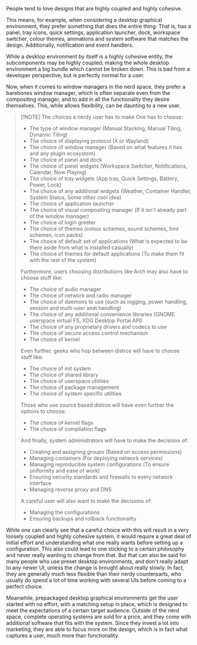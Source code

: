 People tend to love designs that are highly coupled and highly cohesive.

This means, for example, when considering a desktop graphical environment, they prefer something that does the entire thing: That is, has a panel, tray icons, quick settings, application launcher, dock, workspace switcher, colour themes, animations and system software that matches the design. Additionally, notification and event handlers.

While a desktop environment by itself is a highly cohesive entity, the subcomponents may be highly coupled, making the whole desktop environment a big bundle which cannot be broken down. This is bad from a developer perspective, but is perfectly normal for a user.

Now, when it comes to window managers in the nerd space, they prefer a barebones window manager, which is often separate even from the compositing manager, and to add in all the functionality they desire themselves. This, while allows flexibility, can be daunting to a new user. 

> [!NOTE] The choices a nerdy user has to make
> One has to choose:
> 
> - The type of window manager (Manual Stacking, Manual Tiling, Dynamic Tiling)
> - The choice of displaying protocol (X or Wayland)
> - The choice of window manager (Based on what features it has and any plugin ecosystem)
> - The choice of panel and dock
> - The choice of panel widgets (Workspace Switcher, Notifications, Calendar, Now Playing)
> - The choice of tray widgets (App tray, Quick Settings, Battery, Power, Lock)
> - The choice of any additional widgets (Weather, Container Handler, System Status, Some other cool idea)
> - The choice of application launcher
> - The choice of visual compositing manager (If it isn't already part of the window manager)
> - The choice of login greeter
> - The choice of themes (colour schemes, sound schemes, font schemes, icon packs)
> - The choice of default set of applications (What is expected to be there aside from what is installed casually)
> - The choice of themes for default applications (To make them fit with the rest of the system)
> 
> Furthermore, users choosing distributions like Arch may also have to choose stuff like:
> - The choice of audio manager
> - The choice of network and radio manager
> - The choice of daemons to use (such as logging, power handling, session and multi-user seat handling)
> - The choice of any additional convenience libraries (GNOME userspace virtual FS, XDG Desktop Portal API)
> - The choice of any proprietary drivers and codecs to use
> - The choice of secure access control mechanism
> - The choice of kernel
> 
> Even further, geeks who hop between distros will have to choose stuff like:
> - The choice of init system
> - The choice of shared library
> - The choice of userspace utilities
> - The choice of package management
> - The choice of system specific utilities
> 
> Those who use source based distros will have even further the options to choose:
> - The choice of kernel flags
> - The choice of compilation flags
> 
> And finally, system administrators will have to make the decisions of:
> - Creating and assigning groups (Based on access permissions)
> - Managing containers (For deploying network services)
> - Managing reproducible system configurations (To ensure uniformity and ease of work)
> - Ensuring security standards and firewalls to every network interface
> - Managing reverse proxy and DNS
> 
> A careful user will also want to make the decisions of:
> - Managing the configurations
> - Ensuring backups and rollback functionality

While one can clearly see that a careful choice with this will result in a very loosely coupled and highly cohesive system, it would require a great deal of initial effort and understanding what one really wants before setting up a configuration. This also could lead to one sticking to a certain philosophy and never really wanting to change from that. But that can also be said for many people who use preset desktop environments, and don't really adapt to any newer UI, unless the change is brought about really slowly. In fact, they are generally much less flexible than their nerdy counterparts, who usually do spend a lot of time working with several UIs before coming to a perfect choice.

Meanwhile, prepackaged desktop graphical environments get the user started with no effort, with a matching setup in place, which is designed to meet the expectations of a certain target audience. Outside of the nerd space, complete operating systems are sold for a price, and they come with additional software that fits with the system. Since they invest a lot into marketing, they are able to focus more on the design, which is in fact what captures a user, much more than functionality.
